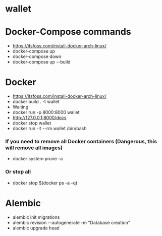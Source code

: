 # wallet

# Docker-Compose commands

- https://itsfoss.com/install-docker-arch-linux/
- docker-compose up 
- docker-compose down
- docker-compose up --build

# Docker
- https://itsfoss.com/install-docker-arch-linux/
- docker build . -t wallet
- Waiting
- docker run -p 8000:8000 wallet
- http://127.0.0.1:8000/docs
- docker stop wallet
- docker run -it --rm wallet /bin/bash

### If you need to remove all Docker containers (Dangerous, this will remove all images)

- docker system prune -a

### Or stop all

- docker stop $(docker ps -a -q)

# Alembic

- alembic init migrations
- alembic revision --autogenerate -m "Database creation"
- alembic upgrade head   
